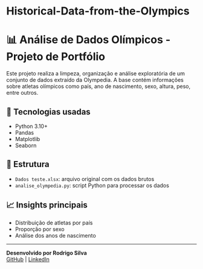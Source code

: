 # Historical-Data-from-the-Olympics
# 📊 Análise de Dados Olímpicos - Projeto de Portfólio

Este projeto realiza a limpeza, organização e análise exploratória de um conjunto de dados extraído da Olympedia. A base contém informações sobre atletas olímpicos como país, ano de nascimento, sexo, altura, peso, entre outros.

## 🔧 Tecnologias usadas
- Python 3.10+
- Pandas
- Matplotlib
- Seaborn

## 📁 Estrutura
- `Dados teste.xlsx`: arquivo original com os dados brutos
- `analise_olympedia.py`: script Python para processar os dados

## 📈 Insights principais
- Distribuição de atletas por país
- Proporção por sexo
- Análise dos anos de nascimento

---

**Desenvolvido por Rodrigo Silva**  
[GitHub](https://github.com/Rdodosilva) | [LinkedIn](https://www.linkedin.com/in/rodrigo-silva-994109254/)
